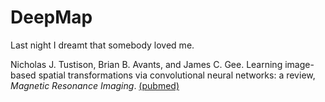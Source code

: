 # DeepMap
Last night I dreamt that somebody loved me.


Nicholas J. Tustison, Brian B. Avants, and James C. Gee. 
Learning image-based spatial transformations via convolutional neural networks: a review,  
_Magnetic Resonance Imaging_.  [(pubmed)](https://www.ncbi.nlm.nih.gov/pubmed/31200026) 